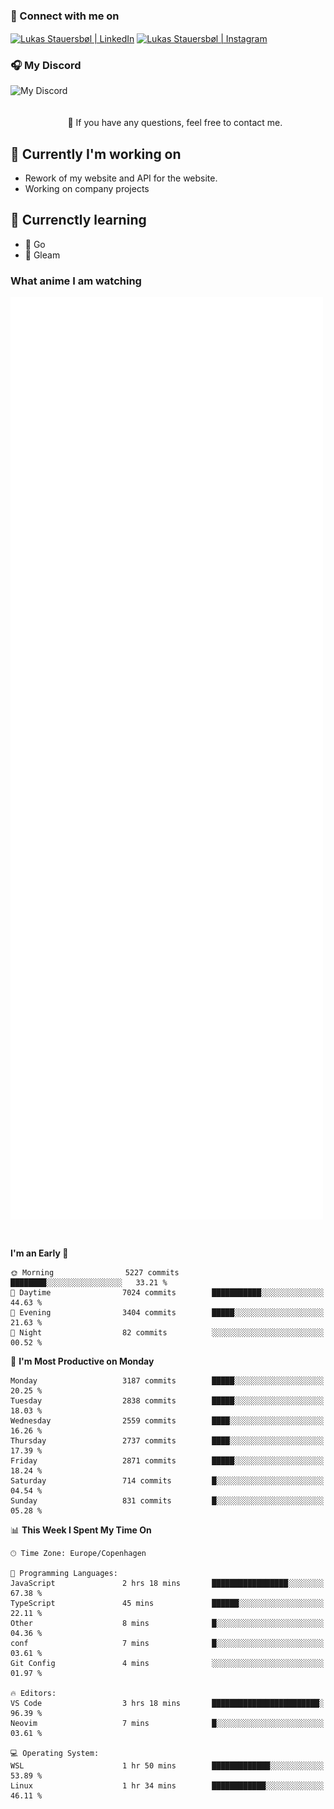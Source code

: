 ### 🔗 Connect with me on
<a href="https://www.instagram.com/lukas_stauersbol" target="_blank"><img align="center" src="https://raw.githubusercontent.com/stauersbol/stauersbol/main/images/instagram.svg" alt="Lukas Stauersbøl | LinkedIn" width="30px"/></a>
<a href="https://www.linkedin.com/in/lukas-stauersbol/" target="_blank"><img align="center" src="https://raw.githubusercontent.com/stauersbol/stauersbol/main/images/linkedin.svg" alt="Lukas Stauersbøl | Instagram" width="30px"/></a>

<p align="center">
 <h3>🎧 My Discord</h3>
 <img align="left" height="55px" src="https://discord.c99.nl/widget/theme-2/147806323323568128.png" alt="My Discord" />
</p>

<br/>
<br/>
<br/>
💬 If you have any questions, feel free to contact me.

## 🔭 Currently I'm working on
- Rework of my website and API for the website.
- Working on company projects
 
## 🌱 Currenctly learning
- 💙 Go
- 💜 Gleam

### What anime I am watching
<a href="https://anilist.co/user/slashiy/" align="center"><img align="center" width="500px" src="metrics.plugin.personal.anilist.svg" /></a>

<br/>

<!--START_SECTION:waka-->
**I'm an Early 🐤** 

```text
🌞 Morning                5227 commits        ████████░░░░░░░░░░░░░░░░░   33.21 % 
🌆 Daytime                7024 commits        ███████████░░░░░░░░░░░░░░   44.63 % 
🌃 Evening                3404 commits        █████░░░░░░░░░░░░░░░░░░░░   21.63 % 
🌙 Night                  82 commits          ░░░░░░░░░░░░░░░░░░░░░░░░░   00.52 % 
```
📅 **I'm Most Productive on Monday** 

```text
Monday                   3187 commits        █████░░░░░░░░░░░░░░░░░░░░   20.25 % 
Tuesday                  2838 commits        █████░░░░░░░░░░░░░░░░░░░░   18.03 % 
Wednesday                2559 commits        ████░░░░░░░░░░░░░░░░░░░░░   16.26 % 
Thursday                 2737 commits        ████░░░░░░░░░░░░░░░░░░░░░   17.39 % 
Friday                   2871 commits        █████░░░░░░░░░░░░░░░░░░░░   18.24 % 
Saturday                 714 commits         █░░░░░░░░░░░░░░░░░░░░░░░░   04.54 % 
Sunday                   831 commits         █░░░░░░░░░░░░░░░░░░░░░░░░   05.28 % 
```


📊 **This Week I Spent My Time On** 

```text
🕑︎ Time Zone: Europe/Copenhagen

💬 Programming Languages: 
JavaScript               2 hrs 18 mins       █████████████████░░░░░░░░   67.38 % 
TypeScript               45 mins             ██████░░░░░░░░░░░░░░░░░░░   22.11 % 
Other                    8 mins              █░░░░░░░░░░░░░░░░░░░░░░░░   04.36 % 
conf                     7 mins              █░░░░░░░░░░░░░░░░░░░░░░░░   03.61 % 
Git Config               4 mins              ░░░░░░░░░░░░░░░░░░░░░░░░░   01.97 % 

🔥 Editors: 
VS Code                  3 hrs 18 mins       ████████████████████████░   96.39 % 
Neovim                   7 mins              █░░░░░░░░░░░░░░░░░░░░░░░░   03.61 % 

💻 Operating System: 
WSL                      1 hr 50 mins        █████████████░░░░░░░░░░░░   53.89 % 
Linux                    1 hr 34 mins        ████████████░░░░░░░░░░░░░   46.11 % 
```


<!--END_SECTION:waka-->
